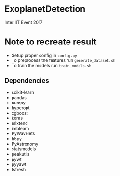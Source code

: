 # ExoplanetDetection
Inter IIT Event 2017

# Note to recreate result
- Setup proper config in `config.py`
- To preprocess the features run `generate_dataset.sh`
- To train the models run `train_models.sh`

## Dependencies
- scikit-learn
- pandas
- numpy
- hyperopt
- xgboost
- keras
- mlxtend
- imblearn
- PyWavelets
- h5py
- PyAstronomy
- statsmodels
- peakutils
- pywt
- pyyawt
- tsfresh